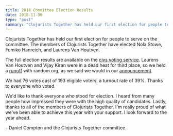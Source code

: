 ```yaml
---
title: 2018 Committee Election Results
date: 2018-11-30
type: "post"
summary: "Clojurists Together has held our first election for people to serve on the committee. The members of Clojurists Together have elected Nola Stowe, Fumiko Hanreich, and Laurens Van Houtven."
---
```


Clojurists Together has held our first election for people to serve on the committee. The members of Clojurists Together have elected Nola Stowe, Fumiko Hanreich, and Laurens Van Houtven.

The full election results are available on the [civs voting service](https://civs.cs.cornell.edu/cgi-bin/results.pl?num_winners=3&id=E_fa794181357a98c8&algorithm=runoff). Laurens Van Houtven and Vijay Kiran were in a dead heat for third place, so we held a [runoff](https://www.random.org/draws/details/?draw=80561) with random.org, as we said we would in our [announcement](/news/2018-committee-candidate-announcement/).

We had 76 votes cast of 193 eligible voters, a turnout rate of 39%. Thanks to everyone who voted.

We'd like to thank everyone who stood for election. I heard from many people how impressed they were with the high quality of candidates. Lastly, thanks to all of the members of Clojurists Together. I'm really proud of what we've been able to achieve this year with your support. I look forward to the year ahead.

\- Daniel Compton and the Clojurists Together committee.
